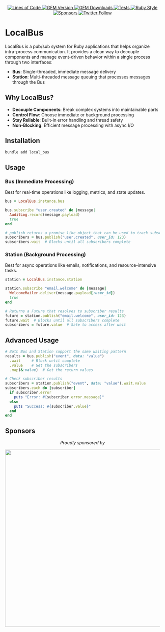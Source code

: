 <p align="center">
  <a href="http://blog.codinghorror.com/the-best-code-is-no-code-at-all/">
    <img alt="Lines of Code" src="https://img.shields.io/badge/loc-1050-47d299.svg" />
  </a>
  <a href="https://rubygems.org/gems/local_bus">
    <img alt="GEM Version" src="https://img.shields.io/gem/v/local_bus">
  </a>
  <a href="https://rubygems.org/gems/local_bus">
    <img alt="GEM Downloads" src="https://img.shields.io/gem/dt/local_bus">
  </a>
  <a href="https://github.com/hopsoft/local_bus/actions">
    <img alt="Tests" src="https://github.com/hopsoft/local_bus/actions/workflows/tests.yml/badge.svg" />
  </a>
  <a href="https://github.com/testdouble/standard">
    <img alt="Ruby Style" src="https://img.shields.io/badge/style-standard-168AFE?logo=ruby&logoColor=FE1616" />
  </a>
  <a href="https://github.com/sponsors/hopsoft">
    <img alt="Sponsors" src="https://img.shields.io/github/sponsors/hopsoft?color=eb4aaa&logo=GitHub%20Sponsors" />
  </a>
  <a href="https://twitter.com/hopsoft">
    <img alt="Twitter Follow" src="https://img.shields.io/twitter/url?label=%40hopsoft&style=social&url=https%3A%2F%2Ftwitter.com%2Fhopsoft">
  </a>
</p>

# LocalBus

LocalBus is a pub/sub system for Ruby applications that helps organize intra-process communication. It provides a clean way to decouple components and manage event-driven behavior within a single process through two interfaces:

- **Bus**: Single-threaded, immediate message delivery
- **Station**: Multi-threaded message queuing that processes messages through the Bus

## Why LocalBus?

- **Decouple Components**: Break complex systems into maintainable parts
- **Control Flow**: Choose immediate or background processing
- **Stay Reliable**: Built-in error handling and thread safety
- **Non-Blocking**: Efficient message processing with async I/O

## Installation

```sh
bundle add local_bus
```

## Usage

### Bus (Immediate Processing)

Best for real-time operations like logging, metrics, and state updates.

```ruby
bus = LocalBus.instance.bus

bus.subscribe "user.created" do |message|
  AuditLog.record(message.payload)
  true
end

# publish returns a promise like object that can be used to track subscriber completion
subscribers = bus.publish("user.created", user_id: 123)
subscribers.wait  # Blocks until all subscribers complete
```

### Station (Background Processing)

Best for async operations like emails, notifications, and resource-intensive tasks.

```ruby
station = LocalBus.instance.station

station.subscribe "email.welcome" do |message|
  WelcomeMailer.deliver(message.payload[:user_id])
  true
end

# Returns a Future that resolves to subscriber results
future = station.publish("email.welcome", user_id: 123)
future.wait  # Blocks until all subscribers complete
subscribers = future.value  # Safe to access after wait
```

## Advanced Usage

```ruby
# Both Bus and Station support the same waiting pattern
results = bus.publish("event", data: "value")
  .wait     # Block until complete
  .value    # Get the subscribers
  .map(&:value)  # Get the return values

# Check subscriber results
subscribers = station.publish("event", data: "value").wait.value
subscribers.each do |subscriber|
  if subscriber.error
    puts "Error: #{subscriber.error.message}"
  else
    puts "Success: #{subscriber.value}"
  end
end
```

## Sponsors

<p align="center">
  <em>Proudly sponsored by</em>
</p>
<p align="center">
  <a href="https://www.clickfunnels.com?utm_source=hopsoft&utm_medium=open-source&utm_campaign=local_bus">
    <img src="https://images.clickfunnel.com/uploads/digital_asset/file/176632/clickfunnels-dark-logo.svg" width="575" />
  </a>
</p>
